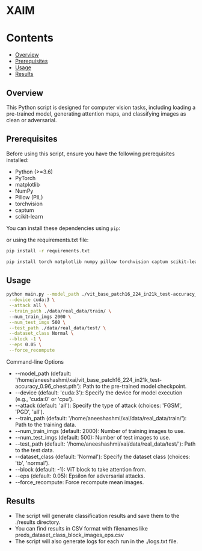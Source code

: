 # XAIM

# Contents
- [Overview](#overview)
- [Prerequisites](#prerequisites)
- [Usage](#usage)
- [Results](#results)

## Overview
This Python script is designed for computer vision tasks, including loading a pre-trained model, generating attention maps, and classifying images as clean or adversarial.

## Prerequisites

Before using this script, ensure you have the following prerequisites installed:

- Python (>=3.6)
- PyTorch
- matplotlib
- NumPy
- Pillow (PIL)
- torchvision
- captum
- scikit-learn

You can install these dependencies using `pip`:

or using the requirements.txt file:

```bash
pip install -r requirements.txt
```


```bash
pip install torch matplotlib numpy pillow torchvision captum scikit-learn
```

## Usage
<!-- simplify -->
```bash
python main.py --model_path ./vit_base_patch16_224_in21k_test-accuracy_0.96_chest.pth \
 --device cuda:3 \
 --attack all \
 --train_path ./data/real_data/train/ \ 
 --num_train_imgs 2000 \
 --num_test_imgs 500 \
 --test_path ./data/real_data/test/ \
 --dataset_class Normal \
 --block -1 \
 --eps 0.05 \
 --force_recompute
```

Command-line Options
- --model_path (default: '/home/aneeshashmi/xai/vit_base_patch16_224_in21k_test-accuracy_0.96_chest.pth'): Path to the pre-trained model checkpoint.
- --device (default: 'cuda:3'): Specify the device for model execution (e.g., 'cuda:0' or 'cpu').
- --attack (default: 'all'): Specify the type of attack (choices: 'FGSM', 'PGD', 'all').
- --train_path (default: '/home/aneeshashmi/xai/data/real_data/train/'): Path to the training data.
- --num_train_imgs (default: 2000): Number of training images to use.
- --num_test_imgs (default: 500): Number of test images to use.
- --test_path (default: '/home/aneeshashmi/xai/data/real_data/test/'): Path to the test data.
- --dataset_class (default: 'Normal'): Specify the dataset class (choices: 'tb', 'normal').
- --block (default: -1): ViT block to take attention from.
- --eps (default: 0.05): Epsilon for adversarial attacks.
- --force_recompute: Force recompute mean images.


## Results

- The script will generate classification results and save them to the ./results directory. 
- You can find results in CSV format with filenames like preds_dataset_class_block_images_eps.csv
- The script will also generate logs for each run in the ./logs.txt file.
